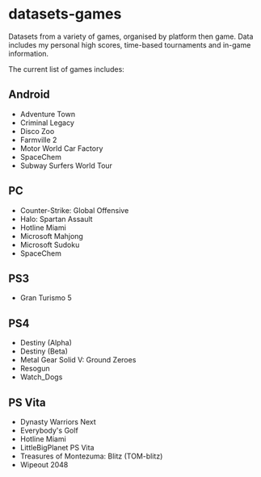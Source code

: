 datasets-games
====================
Datasets from a variety of games, organised by platform then game. Data includes my personal high scores, time-based tournaments and in-game information.

The current list of games includes:

## Android
* Adventure Town
* Criminal Legacy
* Disco Zoo
* Farmville 2
* Motor World Car Factory
* SpaceChem
* Subway Surfers World Tour

## PC
* Counter-Strike: Global Offensive
* Halo: Spartan Assault
* Hotline Miami
* Microsoft Mahjong
* Microsoft Sudoku
* SpaceChem

## PS3
* Gran Turismo 5

## PS4
* Destiny (Alpha)
* Destiny (Beta)
* Metal Gear Solid V: Ground Zeroes
* Resogun
* Watch_Dogs

## PS Vita
* Dynasty Warriors Next
* Everybody's Golf
* Hotline Miami
* LittleBigPlanet PS Vita
* Treasures of Montezuma: Blitz (TOM-blitz)
* Wipeout 2048
